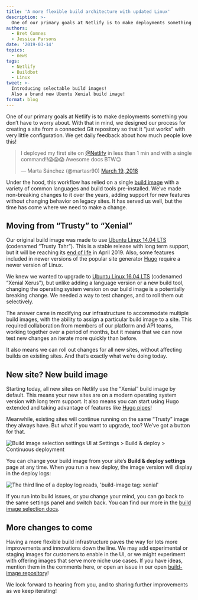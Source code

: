 ```yaml
---
title: 'A more flexible build architecture with updated Linux'
description: >-
  One of our primary goals at Netlify is to make deployments something you don’t have to worry about. With that in mind, we designed our process for making a site from Git so that it “just works” with very little configuration. We get daily feedback about how much people love this!
authors:
  - Bret Comnes
  - Jessica Parsons
date: '2019-03-14'
topics:
  - news
tags:
  - Netlify
  - Buildbot
  - Linux
tweet: >-
  Introducing selectable build images!
  Also a brand new Ubuntu Xenial build image!
format: blog
---
```

One of our primary goals at Netlify is to make deployments something you don’t have to worry about. With that in mind, we designed our process for creating a site from a connected Git repository so that it “just works” with very little configuration. We get daily feedback about how much people love this!

<blockquote class="twitter-tweet" data-lang="en"><p lang="en" dir="ltr">I deployed my first site on <a href="https://twitter.com/Netlify?ref_src=twsrc%5Etfw">@Netlify</a> in less than 1 min and with a single command!!😱😱😱 Awesome docs BTW😉</p>&mdash; Marta Sánchez (@martasr90) <a href="https://twitter.com/martasr90/status/975795408218750976?ref_src=twsrc%5Etfw">March 19, 2018</a></blockquote>
<script async src="https://platform.twitter.com/widgets.js" charset="utf-8"></script>

Under the hood, this workflow has relied on a single [build image](https://github.com/netlify/build-image) with a variety of common languages and build tools pre-installed. We’ve made non-breaking changes to it over the years, adding support for new features without changing behavior on legacy sites. It has served us well, but the time has come where we need to make a change.


## Moving from “Trusty” to “Xenial”

Our original build image was made to use [Ubuntu Linux 14.04 LTS](http://releases.ubuntu.com/14.04/) (codenamed “Trusty Tahr”). This is a stable release with long term support, but it will be reaching its [end of life](https://wiki.ubuntu.com/Releases) in April 2019. Also, some features included in newer versions of the popular site generator [Hugo](https://gohugo.io/) require a newer version of Linux.

We knew we wanted to upgrade to [Ubuntu Linux 16.04 LTS](https://wiki.ubuntu.com/XenialXerus) (codenamed “Xenial Xerus”), but unlike adding a language version or a new build tool, changing the operating system version on our build image is a potentially breaking change. We needed a way to test changes, and to roll them out selectively.

The answer came in modifying our infrastructure to accommodate multiple build images, with the ability to assign a particular build image to a site. This required collaboration from members of our platform and API teams, working together over a period of months, but it means that we can now test new changes an iterate more quickly than before.

It also means we can roll out changes for all new sites, without affecting builds on existing sites. And that’s exactly what we’re doing today.

## New site? New build image

Starting today, all new sites on Netlify use the “Xenial” build image by default. This means your new sites are on a modern operating system version with long term support. It also means you can start using Hugo extended and taking advantage of features like [Hugo pipes](https://gohugo.io/news/0.43-relnotes/)!

Meanwhile, existing sites will continue running on the same “Trusty” image they always have. But what if you want to upgrade, too? We’ve got a button for that.


![Build image selection settings UI at Settings > Build & deploy > Continuous deployment](/img/blog/build-image-selection-settings.png)


You can change your build image from your site’s **Build & deploy settings** page at any time. When you run a new deploy, the image version will display in the deploy logs:

![The third line of a deploy log reads, 'build-image tag: xenial'](/img/blog/deploy-log-build-version.png)


If you run into build issues, or you change your mind, you can go back to the same settings panel and switch back. You can find our more in the [build image selection docs](/docs/build-settings/#build-image-selection).


## More changes to come

Having a more flexible build infrastructure paves the way for lots more improvements and innovations down the line. We may add experimental or staging images for customers to enable in the UI, or we might experiment with offering images that serve more niche use cases. If you have ideas, mention them in the comments here, or open an issue in our open [build-image repository](https://github.com/netlify/build-image)!

We look forward to hearing from you, and to sharing further improvements as we keep iterating!

